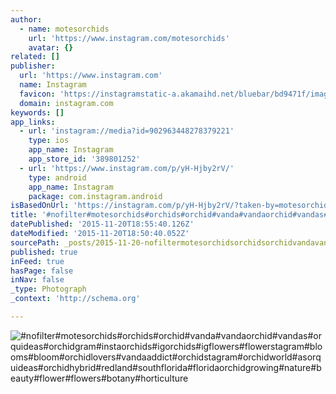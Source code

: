 ```yaml
---
author:
  - name: motesorchids
    url: 'https://www.instagram.com/motesorchids'
    avatar: {}
related: []
publisher:
  url: 'https://www.instagram.com'
  name: Instagram
  favicon: 'https://instagramstatic-a.akamaihd.net/bluebar/bd9471f/images/ico/favicon.ico'
  domain: instagram.com
keywords: []
app_links:
  - url: 'instagram://media?id=902963448278379221'
    type: ios
    app_name: Instagram
    app_store_id: '389801252'
  - url: 'https://www.instagram.com/p/yH-Hjby2rV/'
    type: android
    app_name: Instagram
    package: com.instagram.android
isBasedOnUrl: 'https://instagram.com/p/yH-Hjby2rV/?taken-by=motesorchids'
title: '#nofilter#motesorchids#orchids#orchid#vanda#vandaorchid#vandas#orquideas#orchidgram#instaorchids#igorchids#igflowers#flowerstagram#blooms#bloom#orchidlovers#vandaaddict#orchidstagram#orchidworld#asorquideas#orchidhybrid#redland#southflorida#floridaorchidgrowing#nature#beauty#flower#flowers#botany#horticulture'
datePublished: '2015-11-20T18:55:40.126Z'
dateModified: '2015-11-20T18:50:40.052Z'
sourcePath: _posts/2015-11-20-nofiltermotesorchidsorchidsorchidvandavandaorchidvand.md
published: true
inFeed: true
hasPage: false
inNav: false
_type: Photograph
_context: 'http://schema.org'

---
```

![&num;nofilter&num;motesorchids&num;orchids&num;orchid&num;vanda&num;vandaorchid&num;vandas&num;orquideas&num;orchidgram&num;instaorchids&num;igorchids&num;igflowers&num;flowerstagram&num;blooms&num;bloom&num;orchidlovers&num;vandaaddict&num;orchidstagram&num;orchidworld&num;asorquideas&num;orchidhybrid&num;redland&num;southflorida&num;floridaorchidgrowing&num;nature&num;beauty&num;flower&num;flowers&num;botany&num;horticulture](https://scontent.cdninstagram.com/hphotos-xaf1/t51.2885-15/e15/928966_339245272937388_1601012120_n.jpg)